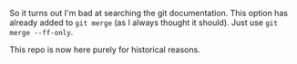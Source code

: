 So it turns out I'm bad at searching the git documentation.  This option has
already added to `git merge` (as I always thought it should).  Just use `git
merge --ff-only`.

This repo is now here purely for historical reasons.
